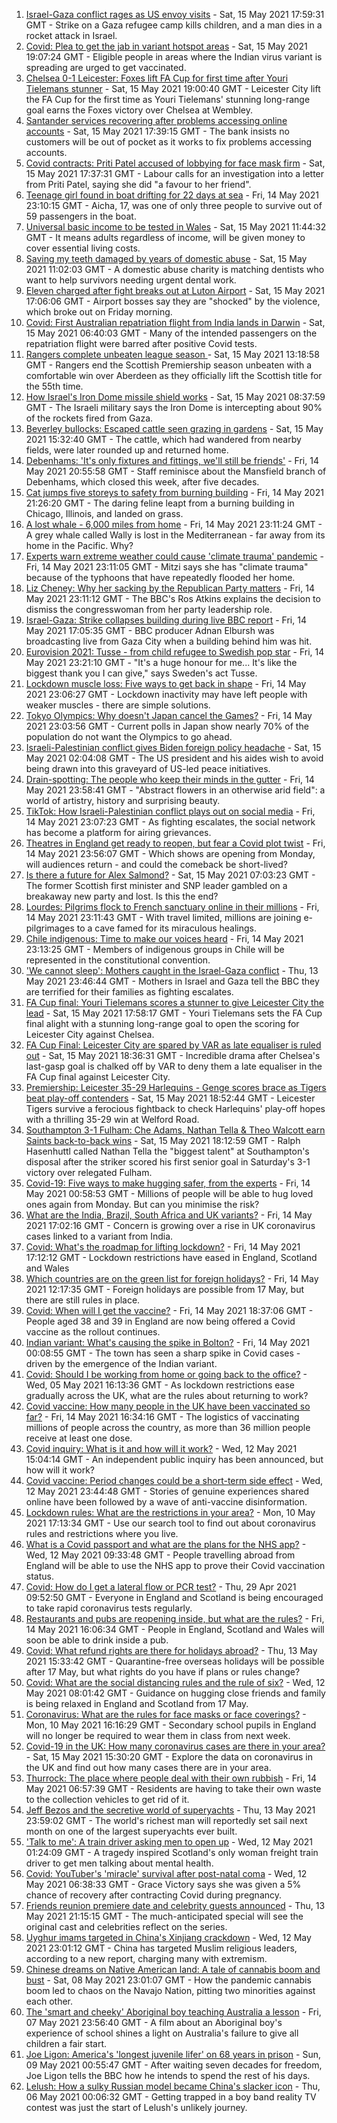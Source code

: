 1. [Israel-Gaza conflict rages as US envoy visits](https://www.bbc.co.uk/news/world-middle-east-57125479) - Sat, 15 May 2021 17:59:31 GMT - Strike on a Gaza refugee camp kills children, and a man dies in a rocket attack in Israel.
2. [Covid: Plea to get the jab in variant hotspot areas](https://www.bbc.co.uk/news/uk-57126318) - Sat, 15 May 2021 19:07:24 GMT - Eligible people in areas where the Indian virus variant is spreading are urged to get vaccinated.
3. [Chelsea 0-1 Leicester: Foxes lift FA Cup for first time after Youri Tielemans stunner](https://www.bbc.co.uk/sport/football/57055571) - Sat, 15 May 2021 19:00:40 GMT - Leicester City lift the FA Cup for the first time as Youri Tielemans' stunning long-range goal earns the Foxes victory over Chelsea at Wembley.
4. [Santander services recovering after problems accessing online accounts](https://www.bbc.co.uk/news/uk-57127774) - Sat, 15 May 2021 17:39:15 GMT - The bank insists no customers will be out of pocket as it works to fix problems accessing accounts.
5. [Covid contracts: Priti Patel accused of lobbying for face mask firm](https://www.bbc.co.uk/news/uk-politics-57129745) - Sat, 15 May 2021 17:37:31 GMT - Labour calls for an investigation into a letter from Priti Patel, saying she did "a favour to her friend".
6. [Teenage girl found in boat drifting for 22 days at sea](https://www.bbc.co.uk/news/world-europe-57089249) - Fri, 14 May 2021 23:10:15 GMT - Aicha, 17, was one of only three people to survive out of 59 passengers in the boat.
7. [Universal basic income to be tested in Wales](https://www.bbc.co.uk/news/uk-wales-politics-57120354) - Sat, 15 May 2021 11:44:32 GMT - It means adults regardless of income, will be given money to cover essential living costs.
8. [Saving my teeth damaged by years of domestic abuse](https://www.bbc.co.uk/news/uk-57124200) - Sat, 15 May 2021 11:02:03 GMT - A domestic abuse charity is matching dentists who want to help survivors needing urgent dental work.
9. [Eleven charged after fight breaks out at Luton Airport](https://www.bbc.co.uk/news/uk-england-beds-bucks-herts-57127034) - Sat, 15 May 2021 17:06:06 GMT - Airport bosses say they are "shocked" by the violence, which broke out on Friday morning.
10. [Covid: First Australian repatriation flight from India lands in Darwin](https://www.bbc.co.uk/news/world-australia-57126041) - Sat, 15 May 2021 06:40:03 GMT - Many of the intended passengers on the repatriation flight were barred after positive Covid tests.
11. [Rangers complete unbeaten league season ](https://www.bbc.co.uk/sport/football/57034862) - Sat, 15 May 2021 13:18:58 GMT - Rangers end the Scottish Premiership season unbeaten with a comfortable win over Aberdeen as they officially lift the Scottish title for the 55th time.
12. [How Israel's Iron Dome missile shield works](https://www.bbc.co.uk/news/world-middle-east-20385306) - Sat, 15 May 2021 08:37:59 GMT - The Israeli military says the Iron Dome is intercepting about 90% of the rockets fired from Gaza.
13. [Beverley bullocks: Escaped cattle seen grazing in gardens](https://www.bbc.co.uk/news/uk-england-humber-57126899) - Sat, 15 May 2021 15:32:40 GMT - The cattle, which had wandered from nearby fields, were later rounded up and returned home.
14. [Debenhams: 'It's only fixtures and fittings, we'll still be friends'](https://www.bbc.co.uk/news/business-57098746) - Fri, 14 May 2021 20:55:58 GMT - Staff reminisce about the Mansfield branch of Debenhams, which closed this week, after five decades.
15. [Cat jumps five storeys to safety from burning building](https://www.bbc.co.uk/news/world-us-canada-57124736) - Fri, 14 May 2021 21:26:20 GMT - The daring feline leapt from a burning building in Chicago, Illinois, and landed on grass.
16. [A lost whale - 6,000 miles from home](https://www.bbc.co.uk/news/world-us-canada-57119880) - Fri, 14 May 2021 23:11:24 GMT - A grey whale called Wally is lost in the Mediterranean - far away from its home in the Pacific. Why?
17. [Experts warn extreme weather could cause 'climate trauma' pandemic](https://www.bbc.co.uk/news/science-environment-57105070) - Fri, 14 May 2021 23:11:05 GMT - Mitzi says she has "climate trauma" because of the typhoons that have repeatedly flooded her home.
18. [Liz Cheney: Why her sacking by the Republican Party matters](https://www.bbc.co.uk/news/world-us-canada-57118304) - Fri, 14 May 2021 23:11:12 GMT - The BBC's Ros Atkins explains the decision to dismiss the congresswoman from her party leadership role.
19. [Israel-Gaza: Strike collapses building during live BBC report](https://www.bbc.co.uk/news/world-middle-east-57114168) - Fri, 14 May 2021 17:05:35 GMT - BBC producer Adnan Elbursh was broadcasting live from Gaza City when a building behind him was hit.
20. [Eurovision 2021: Tusse - from child refugee to Swedish pop star](https://www.bbc.co.uk/news/newsbeat-57105240) - Fri, 14 May 2021 23:21:10 GMT - "It's a huge honour for me... It's like the biggest thank you I can give," says Sweden's act Tusse.
21. [Lockdown muscle loss: Five ways to get back in shape](https://www.bbc.co.uk/news/uk-56887390) - Fri, 14 May 2021 23:06:27 GMT - Lockdown inactivity may have left people with weaker muscles - there are simple solutions.
22. [Tokyo Olympics: Why doesn't Japan cancel the Games?](https://www.bbc.co.uk/news/world-asia-57097853) - Fri, 14 May 2021 23:03:56 GMT - Current polls in Japan show nearly 70% of the population do not want the Olympics to go ahead.
23. [Israeli-Palestinian conflict gives Biden foreign policy headache](https://www.bbc.co.uk/news/world-us-canada-57119881) - Sat, 15 May 2021 02:04:08 GMT - The US president and his aides wish to avoid being drawn into this graveyard of US-led peace initiatives.
24. [Drain-spotting: The people who keep their minds in the gutter](https://www.bbc.co.uk/news/uk-england-london-56281464) - Fri, 14 May 2021 23:58:41 GMT - "Abstract flowers in an otherwise arid field": a world of artistry, history and surprising beauty.
25. [TikTok: How Israeli-Palestinian conflict plays out on social media](https://www.bbc.co.uk/news/world-middle-east-57112614) - Fri, 14 May 2021 23:07:23 GMT - As fighting escalates, the social network has become a platform for airing grievances.
26. [Theatres in England get ready to reopen, but fear a Covid plot twist](https://www.bbc.co.uk/news/entertainment-arts-57084773) - Fri, 14 May 2021 23:56:07 GMT - Which shows are opening from Monday, will audiences return - and could the comeback be short-lived?
27. [Is there a future for Alex Salmond?](https://www.bbc.co.uk/news/uk-scotland-scotland-politics-57087207) - Sat, 15 May 2021 07:03:23 GMT - The former Scottish first minister and SNP leader gambled on a breakaway new party and lost. Is this the end?
28. [Lourdes: Pilgrims flock to French sanctuary online in their millions](https://www.bbc.co.uk/news/world-europe-57075292) - Fri, 14 May 2021 23:11:43 GMT - With travel limited, millions are joining e-pilgrimages to a cave famed for its miraculous healings.
29. [Chile indigenous: Time to make our voices heard](https://www.bbc.co.uk/news/world-latin-america-57070812) - Fri, 14 May 2021 23:13:25 GMT - Members of indigenous groups in Chile will be represented in the constitutional convention.
30. ['We cannot sleep': Mothers caught in the Israel-Gaza conflict](https://www.bbc.co.uk/news/world-middle-east-57105473) - Thu, 13 May 2021 23:46:44 GMT - Mothers in Israel and Gaza tell the BBC they are terrified for their families as fighting escalates.
31. [FA Cup final: Youri Tielemans scores a stunner to give Leicester City the lead](https://www.bbc.co.uk/sport/av/football/57129634) - Sat, 15 May 2021 17:58:17 GMT - Youri Tielemans sets the FA Cup final alight with a stunning long-range goal to open the scoring for Leicester City against Chelsea.
32. [FA Cup Final: Leicester City are spared by VAR as late equaliser is ruled out](https://www.bbc.co.uk/sport/av/football/57129641) - Sat, 15 May 2021 18:36:31 GMT - Incredible drama after Chelsea's last-gasp goal is chalked off by VAR to deny them a late equaliser in the FA Cup final against Leicester City.
33. [Premiership: Leicester 35-29 Harlequins - Genge scores brace as Tigers beat play-off contenders](https://www.bbc.co.uk/sport/rugby-union/57088563) - Sat, 15 May 2021 18:52:44 GMT - Leicester Tigers survive a ferocious fightback to check Harlequins' play-off hopes with a thrilling 35-29 win at Welford Road.
34. [Southampton 3-1 Fulham: Che Adams, Nathan Tella & Theo Walcott earn Saints back-to-back wins](https://www.bbc.co.uk/sport/football/57034889) - Sat, 15 May 2021 18:12:59 GMT - Ralph Hasenhuttl called Nathan Tella the "biggest talent" at Southampton's disposal after the striker scored his first senior goal in Saturday's 3-1 victory over relegated Fulham.
35. [Covid-19: Five ways to make hugging safer, from the experts](https://www.bbc.co.uk/news/uk-57083571) - Fri, 14 May 2021 00:58:53 GMT - Millions of people will be able to hug loved ones again from Monday. But can you minimise the risk?
36. [What are the India, Brazil, South Africa and UK variants?](https://www.bbc.co.uk/news/health-55659820) - Fri, 14 May 2021 17:02:16 GMT - Concern is growing over a rise in UK coronavirus cases linked to a variant from India.
37. [Covid: What's the roadmap for lifting lockdown?](https://www.bbc.co.uk/news/explainers-52530518) - Fri, 14 May 2021 17:12:12 GMT - Lockdown restrictions have eased in England, Scotland and Wales
38. [Which countries are on the green list for foreign holidays?](https://www.bbc.co.uk/news/explainers-52544307) - Fri, 14 May 2021 12:17:35 GMT - Foreign holidays are possible from 17 May, but there are still rules in place.
39. [Covid: When will I get the vaccine?](https://www.bbc.co.uk/news/health-55045639) - Fri, 14 May 2021 18:37:06 GMT - People aged 38 and 39 in England are now being offered a Covid vaccine as the rollout continues.
40. [Indian variant: What's causing the spike in Bolton?](https://www.bbc.co.uk/news/health-57094274) - Fri, 14 May 2021 00:08:55 GMT - The town has seen a sharp spike in Covid cases - driven by the emergence of the Indian variant.
41. [Covid: Should I be working from home or going back to the office?](https://www.bbc.co.uk/news/business-52567567) - Wed, 05 May 2021 16:13:36 GMT - As lockdown restrictions ease gradually across the UK, what are the rules about returning to work?
42. [Covid vaccine: How many people in the UK have been vaccinated so far?](https://www.bbc.co.uk/news/health-55274833) - Fri, 14 May 2021 16:34:16 GMT - The logistics of vaccinating millions of people across the country, as more than 36 million people receive at least one dose.
43. [Covid inquiry: What is it and how will it work?](https://www.bbc.co.uk/news/explainers-57085964) - Wed, 12 May 2021 15:04:14 GMT - An independent public inquiry has been announced, but how will it work?
44. [Covid vaccine: Period changes could be a short-term side effect](https://www.bbc.co.uk/news/health-56901353) - Wed, 12 May 2021 23:44:48 GMT - Stories of genuine experiences shared online have been followed by a wave of anti-vaccine disinformation.
45. [Lockdown rules: What are the restrictions in your area?](https://www.bbc.co.uk/news/uk-54373904) - Mon, 10 May 2021 17:13:34 GMT - Use our search tool to find out about coronavirus rules and restrictions where you live.
46. [What is a Covid passport and what are the plans for the NHS app?](https://www.bbc.co.uk/news/explainers-55718553) - Wed, 12 May 2021 09:33:48 GMT - People travelling abroad from England will be able to use the NHS app to prove their Covid vaccination status.
47. [Covid: How do I get a lateral flow or PCR test?](https://www.bbc.co.uk/news/health-51943612) - Thu, 29 Apr 2021 09:52:50 GMT - Everyone in England and Scotland is being encouraged to take rapid coronavirus tests regularly.
48. [Restaurants and pubs are reopening inside, but what are the rules?](https://www.bbc.co.uk/news/business-52977388) - Fri, 14 May 2021 16:06:34 GMT - People in England, Scotland and Wales will soon be able to drink inside a pub.
49. [Covid: What refund rights are there for holidays abroad?](https://www.bbc.co.uk/news/business-51615412) - Thu, 13 May 2021 15:33:42 GMT - Quarantine-free overseas holidays will be possible after 17 May, but what rights do you have if plans or rules change?
50. [Covid: What are the social distancing rules and the rule of six?](https://www.bbc.co.uk/news/uk-51506729) - Wed, 12 May 2021 08:01:42 GMT - Guidance on hugging close friends and family is being relaxed in England and Scotland from 17 May.
51. [Coronavirus: What are the rules for face masks or face coverings?](https://www.bbc.co.uk/news/health-51205344) - Mon, 10 May 2021 16:16:29 GMT - Secondary school pupils in England will no longer be required to wear them in class from next week.
52. [Covid-19 in the UK: How many coronavirus cases are there in your area?](https://www.bbc.co.uk/news/uk-51768274) - Sat, 15 May 2021 15:30:20 GMT - Explore the data on coronavirus in the UK and find out how many cases there are in your area.
53. [Thurrock: The place where people deal with their own rubbish](https://www.bbc.co.uk/news/uk-england-essex-57071806) - Fri, 14 May 2021 06:57:39 GMT - Residents are having to take their own waste to the collection vehicles to get rid of it.
54. [Jeff Bezos and the secretive world of superyachts](https://www.bbc.co.uk/news/world-us-canada-57079327) - Thu, 13 May 2021 23:59:02 GMT - The world's richest man will reportedly set sail next month on one of the largest superyachts ever built.
55. ['Talk to me': A train driver asking men to open up](https://www.bbc.co.uk/news/stories-57060971) - Wed, 12 May 2021 01:24:09 GMT - A tragedy inspired Scotland's only woman freight train driver to get men talking about mental health.
56. [Covid: YouTuber's 'miracle' survival after post-natal coma](https://www.bbc.co.uk/news/uk-england-beds-bucks-herts-57071645) - Wed, 12 May 2021 06:38:33 GMT - Grace Victory says she was given a 5% chance of recovery after contracting Covid during pregnancy.
57. [Friends reunion premiere date and celebrity guests announced](https://www.bbc.co.uk/news/entertainment-arts-57109563) - Thu, 13 May 2021 21:15:15 GMT - The much-anticipated special will see the original cast and celebrities reflect on the series.
58. [Uyghur imams targeted in China's Xinjiang crackdown](https://www.bbc.co.uk/news/world-asia-china-56986057) - Wed, 12 May 2021 23:01:12 GMT - China has targeted Muslim religious leaders, according to a new report, charging many with extremism.
59. [Chinese dreams on Native American land: A tale of cannabis boom and bust](https://www.bbc.co.uk/news/world-us-canada-56835897) - Sat, 08 May 2021 23:01:07 GMT - How the pandemic cannabis boom led to chaos on the Navajo Nation, pitting two minorities against each other.
60. [The 'smart and cheeky' Aboriginal boy teaching Australia a lesson](https://www.bbc.co.uk/news/stories-56544429) - Fri, 07 May 2021 23:56:40 GMT - A film about an Aboriginal boy's experience of school shines a light on Australia's failure to give all children a fair start.
61. [Joe Ligon: America's 'longest juvenile lifer' on 68 years in prison](https://www.bbc.co.uk/news/world-us-canada-57022924) - Sun, 09 May 2021 00:55:47 GMT - After waiting seven decades for freedom, Joe Ligon tells the BBC how he intends to spend the rest of his days.
62. [Lelush: How a sulky Russian model became China's slacker icon](https://www.bbc.co.uk/news/world-asia-china-56967923) - Thu, 06 May 2021 00:06:32 GMT - Getting trapped in a boy band reality TV contest was just the start of Lelush's unlikely journey.
